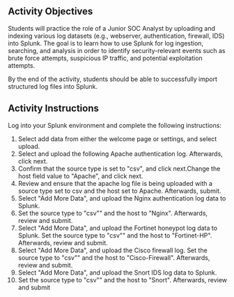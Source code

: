 ## Activity Objectives

Students will practice the role of a Junior SOC Analyst by uploading and indexing various log datasets (e.g., webserver, authentication, firewall, IDS) into Splunk. The goal is to learn how to use Splunk for log ingestion, searching, and analysis in order to identify security-relevant events such as brute force attempts, suspicious IP traffic, and potential exploitation attempts.

By the end of the activity, students should be able to successfully import structured log files into Splunk.



## Activity Instructions

Log into your Splunk environment and complete the following instructions:
1. Select add data from either the welcome page or settings, and select upload.
2. Select and upload the following Apache authentication log. Afterwards, click next.
3. Confirm that the source type is set to "csv", and click next.Change the host field value to "Apache", and click next.
4. Review and ensure that the apache log file is being uploaded with a source type set to csv and the host set to Apache. Afterwards, submit.
5. Select "Add More Data", and upload the Nginx authentication log data to Splunk.
6. Set the source type to "csv"" and the host to "Nginx". Afterwards, review and submit.
7. Select "Add More Data", and upload the Fortinet honeypot log data to Splunk. Set the source type to "csv"" and the host to "Fortinet-HP". Afterwards, review and submit.
8. Select "Add More Data", and upload the Cisco firewall log. Set the source type to "csv"" and the host to "Cisco-Firewall". Afterwards, review and submit.
9. Select "Add More Data", and upload the Snort IDS log data to Splunk.
10. Set the source type to "csv"" and the host to "Snort". Afterwards, review and submit


